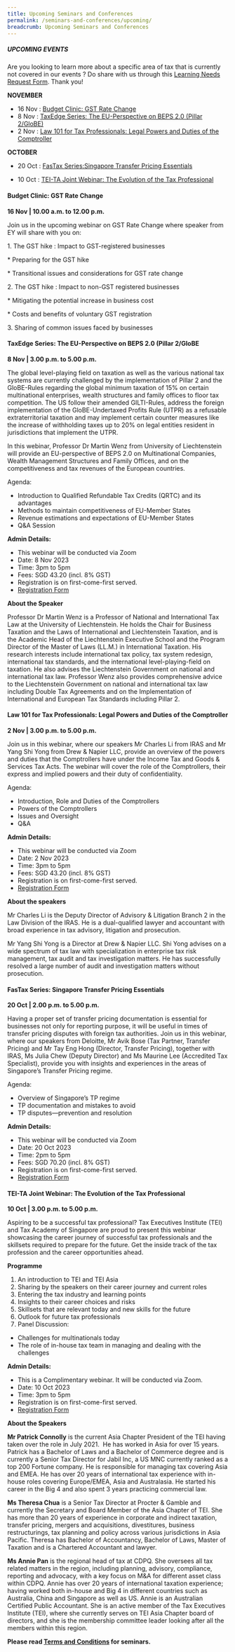 ```yaml
---
title: Upcoming Seminars and Conferences
permalink: /seminars-and-conferences/upcoming/
breadcrumb: Upcoming Seminars and Conferences
---
```

##### **UPCOMING EVENTS**
Are you looking to learn more about a specific area of tax that is currently not covered in our events ? 
Do share with us through this [Learning Needs Request Form](https://form.gov.sg/5d2c51283703d80011e52615). Thank you!

**NOVEMBER**
* 16 Nov : [Budget Clinic: GST Rate Change](#16nov-ta-id)
* 8 Nov : [TaxEdge Series: The EU-Perspective on BEPS 2.0 (Pillar 2/GloBE)](#8nov-ta-id)
* 2 Nov : [Law 101 for Tax Professionals: Legal Powers and Duties of the Comptroller](#2nov-ta-id)

**OCTOBER**
* 20 Oct : [FasTax Series:Singapore Transfer Pricing Essentials](#20oct-ta-id)

* 10 Oct : [TEI-TA Joint Webinar: The Evolution of the Tax Professional](#10oct-ta-id)


<a id="16nov-ta-id"></a>
#### **Budget Clinic: GST Rate Change**<br>
**16 Nov | 10.00 a.m. to 12.00 p.m.**

Join us in the upcoming webinar on GST Rate Change where speaker from EY will share with you on:

1\. The GST hike : Impact to GST-registered businesses

\* Preparing for the GST hike

\* Transitional issues and considerations for GST rate change

2\. The GST hike : Impact to non-GST registered businesses

\* Mitigating the potential increase in business cost

\* Costs and benefits of voluntary GST registration

3\. Sharing of common issues faced by businesses


<a id="8nov-ta-id"></a>
#### **TaxEdge Series: The EU-Perspective on BEPS 2.0 (Pillar 2/GloBE**<br>
**8 Nov | 3.00 p.m. to 5.00 p.m.**

The global level-playing field on taxation as well as the various national tax systems are currently challenged by the implementation of Pillar 2 and the GloBE-Rules regarding the global minimum taxation of 15% on certain multinational enterprises, wealth structures and family offices to floor tax competition. The US follow their amended GILTI-Rules, address the foreign implementation of the GloBE-Undertaxed Profits Rule (UTPR) as a refusable extraterritorial taxation and may implement certain counter measures like the increase of withholding taxes up to 20% on legal entities resident in jurisdictions that implement the UTPR.

In this webinar, Professor Dr Martin Wenz from University of Liechtenstein will provide an EU-perspective of BEPS 2.0 on Multinational Companies, Wealth Management Structures and Family Offices, and on the competitiveness and tax revenues of the European countries.

Agenda:

* Introduction to Qualified Refundable Tax Credits (QRTC) and its advantages
* Methods to maintain competitiveness of EU-Member States
* Revenue estimations and expectations of EU-Member States
* Q&amp;A Session

**Admin Details:**

* This webinar will be conducted via Zoom
* Date: 8 Nov 2023
* Time: 3pm to 5pm
* Fees: SGD 43.20 (incl. 8% GST)
* Registration is on first-come-first served.
* [Registration Form](https://form.gov.sg/6538d24fc7af710012cc25d4)

**About the Speaker**

Professor Dr Martin Wenz is a Professor of National and International Tax Law at the University of Liechtenstein. He holds the Chair for Business Taxation and the Laws of International and Liechtenstein Taxation, and is the Academic Head of the Liechtenstein Executive School and the Program Director of the Master of Laws (LL.M.) in International Taxation. His research interests include international tax policy, tax system redesign, international tax standards, and the international level-playing-field on taxation. He also advises the Liechtenstein Government on national and international tax law. Professor Wenz also provides comprehensive advice to the Liechtenstein Government on national and international tax law including Double Tax Agreements and on the Implementation of International and European Tax Standards including Pillar 2.


<a id="2nov-ta-id"></a>
#### **Law 101 for Tax Professionals: Legal Powers and Duties of the Comptroller**<br>
**2 Nov | 3.00 p.m. to 5.00 p.m.**

Join us in this webinar, where our speakers Mr Charles Li from IRAS and Mr Yang Shi Yong from Drew &amp; Napier LLC, provide an overview of the powers and duties that the Comptrollers have under the Income Tax and Goods &amp; Services Tax Acts. The webinar will cover the role of the Comptrollers, their express and implied powers and their duty of confidentiality.

Agenda:

*   Introduction, Role and Duties of the Comptrollers
*   Powers of the Comptrollers
*   Issues and Oversight
*   Q&amp;A

**Admin Details:**
* This webinar will be conducted via Zoom
* Date: 2 Nov 2023
* Time: 3pm to 5pm
* Fees: SGD 43.20 (incl. 8% GST)
* Registration is on first-come-first served.
* [Registration Form](https://form.gov.sg/6524bbe6a735be00114f5a3e)

**About the speakers**

Mr Charles Li is the Deputy Director of Advisory &amp; Litigation Branch 2 in the Law Division of the IRAS. He is a dual-qualified lawyer and accountant with broad experience in tax advisory, litigation and prosecution.

Mr Yang Shi Yong is a Director at Drew &amp; Napier LLC. Shi Yong advises on a wide spectrum of tax law with specialization in enterprise tax risk management, tax audit and tax investigation matters. He has successfully resolved a large number of audit and investigation matters without prosecution.


<a id="20oct-ta-id"></a>
#### **FasTax Series: Singapore Transfer Pricing Essentials**<br>
**20 Oct | 2.00 p.m. to 5.00 p.m.**

Having a proper set of transfer pricing documentation is essential for businesses not only for reporting purpose, it will be useful in times of transfer pricing disputes with foreign tax authorities. Join us in this webinar, where our speakers from Deloitte, Mr Avik Bose (Tax Partner, Transfer Pricing) and Mr Tay Eng Hong (Director, Transfer Pricing), together with IRAS, Ms Julia Chew (Deputy Director) and Ms Maurine Lee (Accredited Tax Specialist), provide you with insights and experiences in the areas of Singapore’s Transfer Pricing regime.

Agenda:
* Overview of Singapore’s TP regime
* TP documentation and mistakes to avoid
* TP disputes—prevention and resolution

**Admin Details:**
* This webinar will be conducted via Zoom
* Date: 20 Oct 2023
* Time: 2pm to 5pm
* Fees: SGD 70.20 (incl. 8% GST)
* Registration is on first-come-first served.
* [Registration Form](https://form.gov.sg/650a93232ccd0f0012d9ea9b)


<a id="10oct-ta-id"></a>
#### **TEI-TA Joint Webinar: The Evolution of the Tax Professional**<br>
**10 Oct | 3.00 p.m. to 5.00 p.m.**

Aspiring to be a successful tax professional? Tax Executives Institute (TEI) and Tax Academy of Singapore are proud to present this webinar showcasing the career journey of successful tax professionals and the skillsets required to prepare for the future. Get the inside track of the tax profession and the career opportunities ahead.

**Programme**

1. An introduction to TEI and TEI Asia
2. Sharing by the speakers on their career journey and current roles
3. Entering the tax industry and learning points
4. Insights to their career choices and risks
5. Skillsets that are relevant today and new skills for the future
6. Outlook for future tax professionals
7. Panel Discussion:
* Challenges for multinationals today
* The role of in-house tax team in managing and dealing with the challenges

**Admin Details:**
* This is a Complimentary webinar. It will be conducted via Zoom.
* Date: 10 Oct 2023
* Time: 3pm to 5pm
* Registration is on first-come-first served.
* [Registration Form](https://form.gov.sg/65105a7f8387e00012db46d4)

**About the Speakers**

**Mr Patrick Connolly** is the current Asia Chapter President of the TEI having taken over the role in July 2021.&nbsp; He has worked in Asia for over 15 years. Patrick has a Bachelor of Laws and a Bachelor of Commerce degree and is currently a Senior Tax Director for Jabil Inc, a US MNC currently ranked as a top 200 Fortune company.&nbsp;He is responsible for managing tax covering Asia and EMEA.&nbsp;He has over 20 years of international tax experience with in-house roles covering Europe/EMEA, Asia and Australasia.&nbsp;He started his career in the Big 4 and also spent 3 years practicing commercial law.

**Ms Theresa Chua** is a Senior Tax Director at Procter &amp; Gamble and currently the Secretary and Board Member of the Asia Chapter of TEI. She has more than 20 years of experience in corporate and indirect taxation, transfer pricing, mergers and acquisitions, divestitures, business restructurings, tax planning and policy across various jurisdictions in Asia Pacific. Theresa has Bachelor of Accountancy, Bachelor of Laws, Master of Taxation and is a Chartered Accountant and lawyer.

**Ms Annie Pan** is the regional head of tax at CDPQ. She oversees all tax related matters in the region, including planning, advisory, compliance, reporting and advocacy, with a key focus on M&amp;A for different asset class within CDPQ. Annie has over 20 years of international taxation experience; having worked both in-house and Big 4 in different countries such as Australia, China and Singapore as well as US. Annie is an Australian Certified Public Accountant. She is an active member of the Tax Executives Institute (TEI), where she currently serves on TEI Asia Chapter board of directors, and she is the membership committee leader looking after all the members within this region.




**Please read [Terms and Conditions](https://production-iras-tax-academy.netlify.com/executive-tax-programmes/terms-and-conditions/) for seminars.**